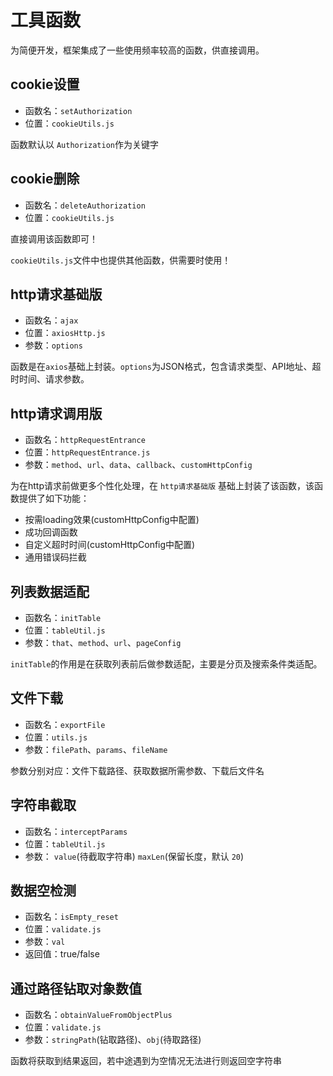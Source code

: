 # 工具函数

为简便开发，框架集成了一些使用频率较高的函数，供直接调用。

## cookie设置

- 函数名：`setAuthorization`
- 位置：`cookieUtils.js`

函数默认以 `Authorization`作为关键字

## cookie删除

- 函数名：`deleteAuthorization`
- 位置：`cookieUtils.js`

直接调用该函数即可！

`cookieUtils.js`文件中也提供其他函数，供需要时使用！

## http请求基础版

- 函数名：`ajax`
- 位置：`axiosHttp.js`
- 参数：`options`

函数是在`axios`基础上封装。`options`为JSON格式，包含请求类型、API地址、超时时间、请求参数。

## http请求调用版

- 函数名：`httpRequestEntrance`
- 位置：`httpRequestEntrance.js`
- 参数：`method`、`url`、`data`、`callback`、`customHttpConfig`

为在http请求前做更多个性化处理，在 `http请求基础版` 基础上封装了该函数，该函数提供了如下功能：

- 按需loading效果(customHttpConfig中配置)
- 成功回调函数
- 自定义超时时间(customHttpConfig中配置)
- 通用错误码拦截

## 列表数据适配

- 函数名：`initTable`
- 位置：`tableUtil.js`
- 参数：`that`、`method`、`url`、`pageConfig`

`initTable`的作用是在获取列表前后做参数适配，主要是分页及搜索条件类适配。

## 文件下载

- 函数名：`exportFile`
- 位置：`utils.js`
- 参数：`filePath`、`params`、`fileName`

参数分别对应：文件下载路径、获取数据所需参数、下载后文件名

## 字符串截取

- 函数名：`interceptParams`
- 位置：`tableUtil.js`
- 参数：
`value`(待截取字符串)
`maxLen`(保留长度，默认 `20`)

## 数据空检测

- 函数名：`isEmpty_reset`
- 位置：`validate.js`
- 参数：`val`
- 返回值：true/false

## 通过路径钻取对象数值
- 函数名：`obtainValueFromObjectPlus`
- 位置：`validate.js`
- 参数：`stringPath`(钻取路径)、`obj`(待取路径)

函数将获取到结果返回，若中途遇到为空情况无法进行则返回空字符串




